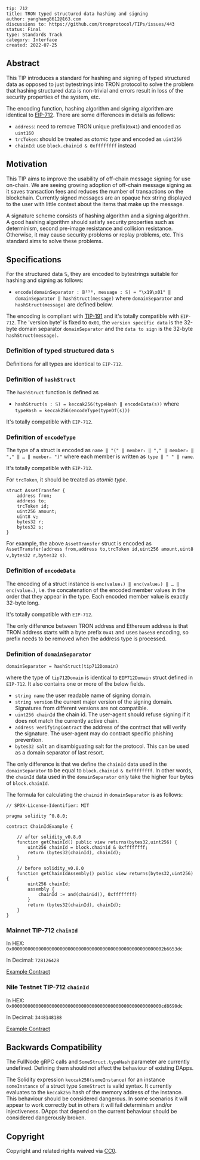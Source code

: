 ```
tip: 712
title: TRON typed structured data hashing and signing	
author: yanghang8612@163.com
discussions to: https://github.com/tronprotocol/TIPs/issues/443
status: Final
type: Standards Track
category: Interface
created: 2022-07-25
```

## Abstract

This TIP introduces a standard for hashing and signing of typed structured data as opposed to just bytestrings into TRON protocol to solve the problem that hashing structured data is non-trivial and errors result in loss of the security properties of the system, etc.

The encoding function, hashing algorithm and signing algorithm are identical to [EIP-712](https://eips.ethereum.org/EIPS/eip-712). There are some differences in details as follows:

- `address`: need to remove TRON unique prefix(`0x41`) and encoded as `uint160`
- `trcToken`: should be treated as _atomic type_ and encoded as `uint256`
- `chainId`: use `block.chainid & 0xffffffff` instead

## Motivation

This TIP aims to improve the usability of off-chain message signing for use on-chain. We are seeing growing adoption of off-chain message signing as it saves transaction fees and reduces the number of transactions on the blockchain. Currently signed messages are an opaque hex string displayed to the user with little context about the items that make up the message. 

A signature scheme consists of hashing algorithm and a signing algorithm. A good hashing algorithm should satisfy security properties such as determinism, second pre-image resistance and collision resistance. Otherwise, it may cause security problems or replay problems, etc. This standard aims to solve these problems.

## Specifications

For the structured data 𝕊, they are encoded to bytestrings suitable for hashing and signing as follows:

- `encode(domainSeparator : 𝔹²⁵⁶, message : 𝕊) = "\x19\x01" ‖ domainSeparator ‖ hashStruct(message)` where `domainSeparator` and `hashStruct(message)` are defined below.

The encoding is compliant with [TIP-191](https://github.com/tronprotocol/tips/issues/442) and it's totally compatible with `EIP-712`. The 'version byte' is fixed to `0x01`, the `version specific data` is the 32-byte domain separator `domainSeparator` and the `data to sign` is the 32-byte `hashStruct(message)`.


### Definition of typed structured data `𝕊`

Definitions for all types are identical to `EIP-712`.

### Definition of `hashStruct`

The `hashStruct` function is defined as

- `hashStruct(s : 𝕊) = keccak256(typeHash ‖ encodeData(s))` where `typeHash = keccak256(encodeType(typeOf(s)))`

It's totally compatible with `EIP-712`.

### Definition of `encodeType`

The type of a struct is encoded as `name ‖ "(" ‖ member₁ ‖ "," ‖ member₂ ‖ "," ‖ … ‖ memberₙ ")"` where each member is written as `type ‖ " " ‖ name`.

It's totally compatible with `EIP-712`.

For `trcToken`, it should be treated as _atomic type_. 

```Solidity
struct AssetTransfer {
    address from;
    address to;
    trcToken id;
    uint256 amount;
    uint8 v;
    bytes32 r;
    bytes32 s;
}
```

For example, the above `AssetTransfer` struct is encoded as `AssetTransfer(address from,address to,trcToken id,uint256 amount,uint8 v,bytes32 r,bytes32 s)`.

### Definition of `encodeData`

The encoding of a struct instance is `enc(value₁) ‖ enc(value₂) ‖ … ‖ enc(valueₙ)`, i.e. the concatenation of the encoded member values in the order that they appear in the type. Each encoded member value is exactly 32-byte long.

It's totally compatible with `EIP-712`.

The only difference between TRON address and Ethereum address is that TRON address starts with a byte prefix `0x41` and uses `base58` encoding, so prefix needs to be removed when the address type is processed.

### Definition of `domainSeparator`

```
domainSeparator = hashStruct(tip712Domain)
```

where the type of `tip712Domain` is identical to `EIP712Domain` struct defined in `EIP-712`. It also contains one or more of the below fields.

- `string name` the user readable name of signing domain.
- `string version` the current major version of the signing domain. Signatures from different versions are not compatible.
- `uint256 chainId` the chain id. The user-agent should refuse signing if it does not match the currently active chain.
- `address verifyingContract` the address of the contract that will verify the signature. The user-agent may do contract specific phishing prevention.
- `bytes32 salt` an disambiguating salt for the protocol. This can be used as a domain separator of last resort.

The only difference is that we define the `chainId` data used in the `domainSeparator` to be equal to `block.chainid & 0xffffffff`. In other words, the `chainId` data used in the `domainSeparator` only take the higher four bytes of `block.chainId`.

The formula for calculating the `chainid` in `domainSeparator` is as follows:

```Solidity
// SPDX-License-Identifier: MIT

pragma solidity ^0.8.0;

contract ChainIdExample {

    // after solidity_v0.8.0
    function getChainId() public view returns(bytes32,uint256) {
        uint256 chainId = block.chainid & 0xffffffff;
        return (bytes32(chainId), chainId);
    }

    // before solidity_v0.8.0
    function getChainIdAssembly() public view returns(bytes32,uint256) {
        uint256 chainId;
        assembly {
            chainId := and(chainid(), 0xffffffff)
        }
        return (bytes32(chainId), chainId);
    }
}
```

### Mainnet TIP-712 `chainId`

In HEX:
`0x000000000000000000000000000000000000000000000000000000002b6653dc`

In Decimal:
`728126428`

[Example Contract](https://tronscan.org/#/contract/TLeA7B2oqkR25LCKhp7CpBoG4ci1hW48Wm/code)

### Nile Testnet TIP-712 `chainId`

In HEX:
`0x00000000000000000000000000000000000000000000000000000000cd8690dc`

In Decimal:
`3448148188`

[Example Contract](https://nile.tronscan.org/#/contract/TCeVvkzomvzUS7wKK6sojsYYQ87DN7GgSP/code)

## Backwards Compatibility

The FullNode gRPC calls and `SomeStruct.typeHash` parameter are currently undefined. Defining them should not affect the behaviour of existing DApps.

The Solidity expression `keccak256(someInstance)` for an instance `someInstance` of a struct type `SomeStruct` is valid syntax. It currently evaluates to the `keccak256` hash of the memory address of the instance. This behaviour should be considered dangerous. In some scenarios it will appear to work correctly but in others it will fail determinism and/or injectiveness. DApps that depend on the current behaviour should be considered dangerously broken.


## Copyright

Copyright and related rights waived via [CC0](LICENSE.md).
